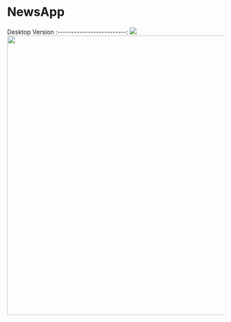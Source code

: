 # NewsApp
Desktop Version
:-------------------------:
![](images/portfolio.png)
<img align="left" width="650"
src="[https://github.com/ShroukMatter/TinDog-website/blob/main/images/portofolio.png](https://github.com/YasminGhandy/NewsApp/blob/master/public/images/portifolio.png)">
